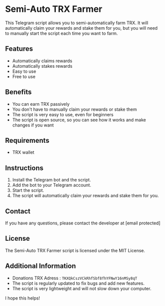 # Semi-Auto TRX Farmer

This Telegram script allows you to semi-automatically farm TRX. It will automatically claim your rewards and stake them for you, but you will need to manually start the script each time you want to farm.

## Features

* Automatically claims rewards
* Automatically stakes rewards
* Easy to use
* Free to use

## Benefits

* You can earn TRX passively
* You don't have to manually claim your rewards or stake them
* The script is very easy to use, even for beginners
* The script is open source, so you can see how it works and make changes if you want

## Requirements

* TRX wallet

## Instructions

1. Install the Telegram bot and the script.
2. Add the bot to your Telegram account.
3. Start the script.
4. The script will automatically claim your rewards and stake them for you.

## Contact

If you have any questions, please contact the developer at [email protected]

## License

The Semi-Auto TRX Farmer script is licensed under the MIT License.

## Additional Information

* Donations TRX Adress : `TKXQkCszVCkRhfSbf8fhYFNwY16nMSy8qT`
* The script is regularly updated to fix bugs and add new features.
* The script is very lightweight and will not slow down your computer.

I hope this helps!
